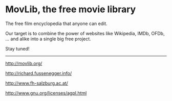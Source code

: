 # MovLib, the free movie library

The free film encyclopedia that anyone can edit.

Our target is to combine the power of websites like Wikipedia, IMDb, OFDb, … and alike into a single big free project.

Stay tuned!

- - -

http://movlib.org/

http://richard.fussenegger.info/

http://www.fh-salzburg.ac.at/

http://www.gnu.org/licenses/agpl.html
